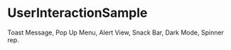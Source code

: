 # UserInteractionSample

Toast Message, Pop Up Menu, Alert View, Snack Bar, Dark Mode, Spinner rep.
